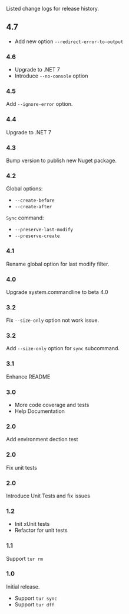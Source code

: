 Listed change logs for release history.

## 4.7

- Add new option `--redirect-error-to-output`

### 4.6

- Upgrade to .NET 7
- Introduce `--no-console` option

### 4.5

Add `--ignore-error` option.

### 4.4

Upgrade to .NET 7

### 4.3

Bump version to publish new Nuget package.

### 4.2

Global options:

- `--create-before`
- `--create-after`

`Sync` command:

- `--preserve-last-modify`
- `--preserve-create`

### 4.1

Rename global option for last modify filter.

### 4.0

Upgrade system.commandline to beta 4.0

### 3.2

Fix `--size-only` option not work issue.

### 3.2

Add `--size-only` option for `sync` subcommand.

### 3.1

Enhance README

### 3.0

- More code coverage and tests
- Help Documentation

### 2.0

Add environment dection test

### 2.0

Fix unit tests

### 2.0

Introduce Unit Tests and fix issues

### 1.2

- Init xUnit tests
- Refactor for unit tests

### 1.1

Support `tur rm`

### 1.0

Initial release. 

- Support `tur sync`
- Support `tur dff`